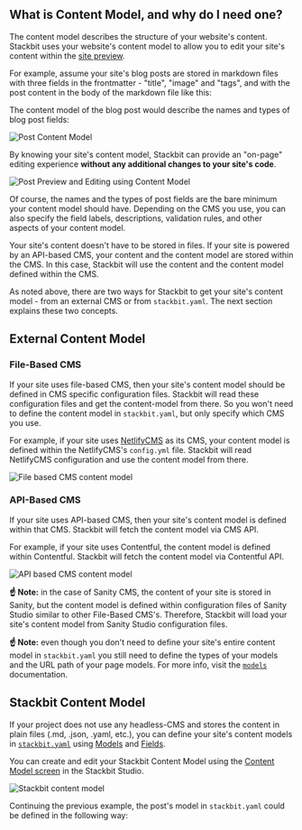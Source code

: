 ## [](https://www.stackbit.com/docs/conceptual-guides/content-model/#what_is_content_model_and_why_do_i_need_one)What is Content Model, and why do I need one?

The content model describes the structure of your website's content. Stackbit uses your website's content model to allow you to edit your site's content within the [site preview](https://www.stackbit.com/docs/conceptual-guides/site-preview).

For example, assume your site's blog posts are stored in markdown files with three fields in the frontmatter - "title", "image" and "tags", and with the post content in the body of the markdown file like this:

The content model of the blog post would describe the names and types of blog post fields:

![Post Content Model](https://www.stackbit.com/docs/static/9ee29401e77f1734a4aa3ff5a6aaa6a9/fb933/content-model-post.png "Post Content Model")

By knowing your site's content model, Stackbit can provide an "on-page" editing experience **without any additional changes to your site's code**.

![Post Preview and Editing using Content Model](https://www.stackbit.com/docs/static/d2761704c855589f9e6da23c18a3d55a/8c557/content-model-post-preview-editor.png "Post Preview and Editing using Content Model")

Of course, the names and the types of post fields are the bare minimum your content model should have. Depending on the CMS you use, you can also specify the field labels, descriptions, validation rules, and other aspects of your content model.

Your site's content doesn't have to be stored in files. If your site is powered by an API-based CMS, your content and the content model are stored within the CMS. In this case, Stackbit will use the content and the content model defined within the CMS.

As noted above, there are two ways for Stackbit to get your site's content model - from an external CMS or from `stackbit.yaml`. The next section explains these two concepts.

## [](https://www.stackbit.com/docs/conceptual-guides/content-model/#external_content_model)External Content Model

### [](https://www.stackbit.com/docs/conceptual-guides/content-model/#file_based_cms)File-Based CMS

If your site uses file-based CMS, then your site's content model should be defined in CMS specific configuration files. Stackbit will read these configuration files and get the content-model from there. So you won't need to define the content model in `stackbit.yaml`, but only specify which CMS you use.

For example, if your site uses [NetlifyCMS](https://www.netlifycms.org/) as its CMS, your content model is defined within the NetlifyCMS's `config.yml` file. Stackbit will read NetlifyCMS configuration and use the content model from there.

![File based CMS content model](https://www.stackbit.com/docs/2968a013975f283ee805b092b68275a2/content-model-file-based-cms.svg)

### [](https://www.stackbit.com/docs/conceptual-guides/content-model/#api_based_cms)API-Based CMS

If your site uses API-based CMS, then your site's content model is defined within that CMS. Stackbit will fetch the content model via CMS API.

For example, if your site uses Contentful, the content model is defined within Contentful. Stackbit will fetch the content model via Contentful API.

![API based CMS content model](https://www.stackbit.com/docs/4dcda6382bf91fd118710fdab1b37623/content-model-api-based-cms.svg)

**☝️ Note:** in the case of Sanity CMS, the content of your site is stored in Sanity, but the content model is defined within configuration files of Sanity Studio similar to other File-Based CMS's. Therefore, Stackbit will load your site's content model from Sanity Studio configuration files.

**☝️ Note:** even though you don't need to define your site's entire content model in `stackbit.yaml` you still need to define the types of your models and the URL path of your page models. For more info, visit the [`models`](https://www.stackbit.com/docs/reference/stackbit-yaml/models/#example_for_project_with_a_headless_cms) documentation.

## [](https://www.stackbit.com/docs/conceptual-guides/content-model/#stackbit_content_model)Stackbit Content Model

If your project does not use any headless-CMS and stores the content in plain files (.md, .json, .yaml, etc.), you can define your site's content models in [`stackbit.yaml`](https://www.stackbit.com/docs/reference/stackbit-yaml) using [Models](https://www.stackbit.com/docs/reference/stackbit-yaml/models/) and [Fields](https://www.stackbit.com/docs/reference/stackbit-yaml/fields/).

You can create and edit your Stackbit Content Model using the [Content Model screen](https://www.stackbit.com/docs/user-manual/modeling-content/) in the Stackbit Studio.

![Stackbit content model](https://www.stackbit.com/docs/6a6719cdca1a3bd214804a9de9cdd091/content-model-stackbit.svg)

Continuing the previous example, the post's model in `stackbit.yaml` could be defined in the following way: